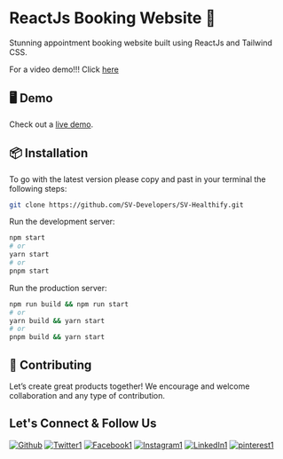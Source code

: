 # ReactJs Booking Website 🚀

Stunning appointment booking website built using ReactJs and Tailwind CSS.

For a video demo!!!
Click [here](https://www.facebook.com/reel/7925963330767124)
## 🖥 Demo

Check out a [live demo](https://sv-health.vercel.app/).

## 📦 Installation

To go with the latest version please copy and past in your terminal the following steps: 

```bash
git clone https://github.com/SV-Developers/SV-Healthify.git
```

Run the development server:

```bash
npm start
# or
yarn start
# or
pnpm start
```
Run the production server:

```bash
npm run build && npm run start
# or
yarn build && yarn start
# or
pnpm build && yarn start
```

## 🤝 Contributing

Let’s create great products together! We encourage and welcome collaboration and any type of contribution.

## Let's Connect & Follow Us

[![Github](https://github.com/SV-Developers/SV-Dashboards/assets/159615162/d5e3189f-07d8-490f-ac99-6bbbe8090132)][6]
[![Twitter1](https://github.com/SV-Developers/SV-Dashboards/assets/159615162/d7a4bfcf-95da-4a53-9e7b-32b206361e19)][4]
[![Facebook1](https://github.com/SV-Developers/SV-Dashboards/assets/159615162/7bd20447-76b3-4886-ae38-aaec15841355)][1]
[![Instagram1](https://github.com/SV-Developers/SV-Dashboards/assets/159615162/12ec043e-fc69-4298-91a7-731545fb6686)][2]
[![LinkedIn1](https://github.com/SV-Developers/SV-Dashboards/assets/159615162/755015ee-93a3-4162-9506-a3308ac324bd)][5]
[![pinterest1](https://github.com/SV-Developers/SV-Dashboards/assets/159615162/15a159c2-a979-444e-b5b6-82c390facf50)][3]



[1]: https://www.facebook.com/people/SV-Devs/61555948055256/
[2]: https://www.instagram.com/sv_devs/?igsh=MWEwdnRjazk5OXhxOA%3D%3D
[3]: https://in.pinterest.com/SV_developers/
[4]: https://twitter.com/SV_5verr
[5]: https://www.linkedin.com/in/sv-developers-4855022b6/
[6]: https://github.com/SV-Developers
